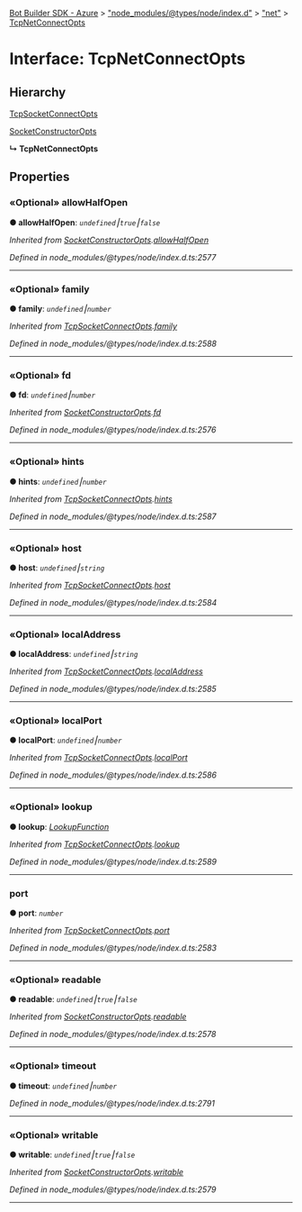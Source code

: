 [Bot Builder SDK - Azure](../README.md) > ["node_modules/@types/node/index.d"](../modules/_node_modules__types_node_index_d_.md) > ["net"](../modules/_node_modules__types_node_index_d_._net_.md) > [TcpNetConnectOpts](../interfaces/_node_modules__types_node_index_d_._net_.tcpnetconnectopts.md)



# Interface: TcpNetConnectOpts

## Hierarchy


 [TcpSocketConnectOpts](_node_modules__types_node_index_d_._net_.tcpsocketconnectopts.md)




 [SocketConstructorOpts](_node_modules__types_node_index_d_._net_.socketconstructoropts.md)

**↳ TcpNetConnectOpts**








## Properties
<a id="allowhalfopen"></a>

### «Optional» allowHalfOpen

**●  allowHalfOpen**:  *`undefined`⎮`true`⎮`false`* 

*Inherited from [SocketConstructorOpts](_node_modules__types_node_index_d_._net_.socketconstructoropts.md).[allowHalfOpen](_node_modules__types_node_index_d_._net_.socketconstructoropts.md#allowhalfopen)*

*Defined in node_modules/@types/node/index.d.ts:2577*





___

<a id="family"></a>

### «Optional» family

**●  family**:  *`undefined`⎮`number`* 

*Inherited from [TcpSocketConnectOpts](_node_modules__types_node_index_d_._net_.tcpsocketconnectopts.md).[family](_node_modules__types_node_index_d_._net_.tcpsocketconnectopts.md#family)*

*Defined in node_modules/@types/node/index.d.ts:2588*





___

<a id="fd"></a>

### «Optional» fd

**●  fd**:  *`undefined`⎮`number`* 

*Inherited from [SocketConstructorOpts](_node_modules__types_node_index_d_._net_.socketconstructoropts.md).[fd](_node_modules__types_node_index_d_._net_.socketconstructoropts.md#fd)*

*Defined in node_modules/@types/node/index.d.ts:2576*





___

<a id="hints"></a>

### «Optional» hints

**●  hints**:  *`undefined`⎮`number`* 

*Inherited from [TcpSocketConnectOpts](_node_modules__types_node_index_d_._net_.tcpsocketconnectopts.md).[hints](_node_modules__types_node_index_d_._net_.tcpsocketconnectopts.md#hints)*

*Defined in node_modules/@types/node/index.d.ts:2587*





___

<a id="host"></a>

### «Optional» host

**●  host**:  *`undefined`⎮`string`* 

*Inherited from [TcpSocketConnectOpts](_node_modules__types_node_index_d_._net_.tcpsocketconnectopts.md).[host](_node_modules__types_node_index_d_._net_.tcpsocketconnectopts.md#host)*

*Defined in node_modules/@types/node/index.d.ts:2584*





___

<a id="localaddress"></a>

### «Optional» localAddress

**●  localAddress**:  *`undefined`⎮`string`* 

*Inherited from [TcpSocketConnectOpts](_node_modules__types_node_index_d_._net_.tcpsocketconnectopts.md).[localAddress](_node_modules__types_node_index_d_._net_.tcpsocketconnectopts.md#localaddress)*

*Defined in node_modules/@types/node/index.d.ts:2585*





___

<a id="localport"></a>

### «Optional» localPort

**●  localPort**:  *`undefined`⎮`number`* 

*Inherited from [TcpSocketConnectOpts](_node_modules__types_node_index_d_._net_.tcpsocketconnectopts.md).[localPort](_node_modules__types_node_index_d_._net_.tcpsocketconnectopts.md#localport)*

*Defined in node_modules/@types/node/index.d.ts:2586*





___

<a id="lookup"></a>

### «Optional» lookup

**●  lookup**:  *[LookupFunction](../modules/_node_modules__types_node_index_d_._net_.md#lookupfunction)* 

*Inherited from [TcpSocketConnectOpts](_node_modules__types_node_index_d_._net_.tcpsocketconnectopts.md).[lookup](_node_modules__types_node_index_d_._net_.tcpsocketconnectopts.md#lookup)*

*Defined in node_modules/@types/node/index.d.ts:2589*





___

<a id="port"></a>

###  port

**●  port**:  *`number`* 

*Inherited from [TcpSocketConnectOpts](_node_modules__types_node_index_d_._net_.tcpsocketconnectopts.md).[port](_node_modules__types_node_index_d_._net_.tcpsocketconnectopts.md#port)*

*Defined in node_modules/@types/node/index.d.ts:2583*





___

<a id="readable"></a>

### «Optional» readable

**●  readable**:  *`undefined`⎮`true`⎮`false`* 

*Inherited from [SocketConstructorOpts](_node_modules__types_node_index_d_._net_.socketconstructoropts.md).[readable](_node_modules__types_node_index_d_._net_.socketconstructoropts.md#readable)*

*Defined in node_modules/@types/node/index.d.ts:2578*





___

<a id="timeout"></a>

### «Optional» timeout

**●  timeout**:  *`undefined`⎮`number`* 

*Defined in node_modules/@types/node/index.d.ts:2791*





___

<a id="writable"></a>

### «Optional» writable

**●  writable**:  *`undefined`⎮`true`⎮`false`* 

*Inherited from [SocketConstructorOpts](_node_modules__types_node_index_d_._net_.socketconstructoropts.md).[writable](_node_modules__types_node_index_d_._net_.socketconstructoropts.md#writable)*

*Defined in node_modules/@types/node/index.d.ts:2579*





___


